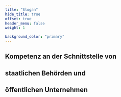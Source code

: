 ```yaml
---
title: "Slogan"
hide_title: true
offset: true
header_menu: false
weight: 1

background_color: "primary"
---
```

## <p>Kompetenz an der Schnittstelle von <br>
## <p>staatlichen Behörden und <br>
## <p>öffentlichen Unternehmen</p>

